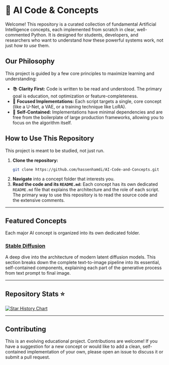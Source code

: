 # 🧠 AI Code & Concepts

Welcome! This repository is a curated collection of fundamental Artificial Intelligence concepts, each implemented from scratch in clear, well-commented Python. It is designed for students, developers, and researchers who want to understand *how* these powerful systems work, not just *how to use* them.

## Our Philosophy

This project is guided by a few core principles to maximize learning and understanding:

*   📚 **Clarity First:** Code is written to be read and understood. The primary goal is education, not optimization or feature-completeness.
*   🎯 **Focused Implementations:** Each script targets a single, core concept (like a U-Net, a VAE, or a training technique like LoRA).
*   🧩 **Self-Contained:** Implementations have minimal dependencies and are free from the boilerplate of large production frameworks, allowing you to focus on the algorithm itself.

## How to Use This Repository

This project is meant to be studied, not just run.

1.  **Clone the repository:**
    ```bash
    git clone https://github.com/hassenhamdi/AI-Code-and-Concepts.git
    ```
2.  **Navigate** into a concept folder that interests you.
3.  **Read the code and its `README.md`:** Each concept has its own dedicated `README.md` file that explains the architecture and the role of each script. The primary way to use this repository is to read the source code and the extensive comments.

---

## Featured Concepts

Each major AI concept is organized into its own dedicated folder.

### [Stable Diffusion](./Stable%20Diffusion)

A deep dive into the architecture of modern latent diffusion models. This section breaks down the complete text-to-image pipeline into its essential, self-contained components, explaining each part of the generative process from text prompt to final image.

---

## Repository Stats ⭐

[![Star History Chart](https://api.star-history.com/svg?repos=hassenhamdi/AI-Code-and-Concepts&type=Date)](https://star-history.com/#hassenhamdi/AI-Code-and-Concepts&Date)

---

## Contributing

This is an evolving educational project. Contributions are welcome! If you have a suggestion for a new concept or would like to add a clean, self-contained implementation of your own, please open an issue to discuss it or submit a pull request.
